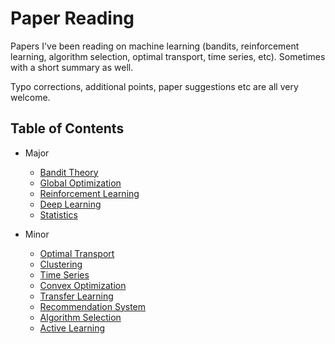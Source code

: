 # Paper Reading
Papers I've been reading on machine learning (bandits, reinforcement learning, algorithm selection, optimal transport, time series, etc). Sometimes with a short summary as well.

Typo corrections, additional points, paper suggestions etc are all very welcome.

## Table of Contents

- Major
	- [Bandit Theory](https://github.com/xuedong/paper-reading/blob/master/Bandit%20Theory.md)
	- [Global Optimization](https://github.com/xuedong/paper-reading/blob/master/Global%20Optimization.md)
	- [Reinforcement Learning](https://github.com/xuedong/paper-reading/blob/master/Reinforcement%20Learning.md)
	- [Deep Learning](https://github.com/xuedong/paper-reading/blob/master/Deep%20Learning.md)
	- [Statistics](https://github.com/xuedong/paper-reading/blob/master/Statistics.md)

- Minor
	- [Optimal Transport](https://github.com/xuedong/paper-reading/blob/master/Optimal%20Transport.md)
	- [Clustering](https://github.com/xuedong/paper-reading/blob/master/Clustering.md)
	- [Time Series](https://github.com/xuedong/paper-reading/blob/master/Time%20Series.md)
	- [Convex Optimization](https://github.com/xuedong/paper-reading/blob/master/Convex%20Optimization.md)
	- [Transfer Learning](https://github.com/xuedong/paper-reading/blob/master/Transfer%20Learning.md)
	- [Recommendation System](https://github.com/xuedong/paper-reading/blob/master/Recommendation%20System.md)
	- [Algorithm Selection](https://github.com/xuedong/paper-reading/blob/master/Algorithm%20Selection.md)
	- [Active Learning](https://github.com/xuedong/paper-reading/blob/master/Active%20Learning.md)

